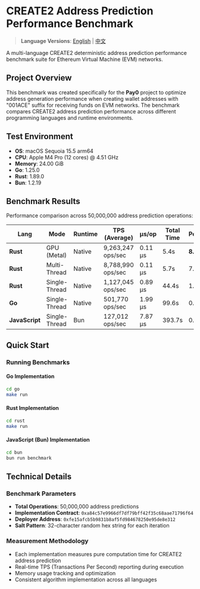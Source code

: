 # CREATE2 Address Prediction Performance Benchmark

> **Language Versions**: [English](README.md) | [中文](README_CN.md)

A multi-language CREATE2 deterministic address prediction performance benchmark suite for Ethereum Virtual Machine (EVM) networks.

## Project Overview

This benchmark was created specifically for the **Pay0** project to optimize address generation performance when creating wallet addresses with "001ACE" suffix for receiving funds on EVM networks. The benchmark compares CREATE2 address prediction performance across different programming languages and runtime environments.

## Test Environment

- **OS**: macOS Sequoia 15.5 arm64
- **CPU**: Apple M4 Pro (12 cores) @ 4.51 GHz
- **Memory**: 24.00 GiB
- **Go**: 1.25.0
- **Rust**: 1.89.0
- **Bun**: 1.2.19

## Benchmark Results

Performance comparison across 50,000,000 address prediction operations:

| Lang           | Mode          | Runtime | TPS (Average)     | μs/op   | Total Time | Performance |
| -------------- | ------------- | ------- | ----------------- | ------- | ---------- | ----------- |
| **Rust**       | GPU (Metal)   | Native  | 9,263,247 ops/sec | 0.11 μs | 5.4s       | **8.22x**   |
| **Rust**       | Multi-Thread  | Native  | 8,788,990 ops/sec | 0.11 μs | 5.7s       | 7.80x       |
| **Rust**       | Single-Thread | Native  | 1,127,045 ops/sec | 0.89 μs | 44.4s      | 1.00x       |
| **Go**         | Single-Thread | Native  | 501,770 ops/sec   | 1.99 μs | 99.6s      | 0.45x       |
| **JavaScript** | Single-Thread | Bun     | 127,012 ops/sec   | 7.87 μs | 393.7s     | 0.11x       |

## Quick Start

### Running Benchmarks

#### Go Implementation

```bash
cd go
make run
```

#### Rust Implementation

```bash
cd rust
make run
```

#### JavaScript (Bun) Implementation

```bash
cd bun
bun run benchmark
```

## Technical Details

### Benchmark Parameters

- **Total Operations**: 50,000,000 address predictions
- **Implementation Contract**: `0xa84c57e9966df7df79bff42f35c68aae71796f64`
- **Deployer Address**: `0xfe15afcb5b9831b8af5fd984678250e95de8e312`
- **Salt Pattern**: 32-character random hex string for each iteration

### Measurement Methodology

- Each implementation measures pure computation time for CREATE2 address prediction
- Real-time TPS (Transactions Per Second) reporting during execution
- Memory usage tracking and optimization
- Consistent algorithm implementation across all languages
